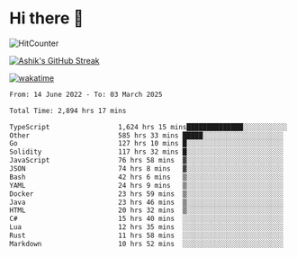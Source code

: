 # Hi there 👋

![HitCounter](https://hits.seeyoufarm.com/api/count/incr/badge.svg?url=https%3A%2F%2Fgithub.com%2Fashrhmn1212%2Fhit-counter)

<!-- ![Contribution Graph](https://github-readme-activity-graph.cyclic.app/graph?username=ashrhmn) -->


<!-- [![Top Langs](https://github-readme-stats.vercel.app/api/top-langs/?username=ashrhmn&layout=compact&theme=synthwave&langs_count=10&card_width=445)](https://github.com/anuraghazra/github-readme-stats) -->

[![Ashik's GitHub Streak](https://github-readme-streak-stats.herokuapp.com/?user=ashrhmn&theme=blood&fire=DD7F1C&background=151515&dates=9f9f9f&border=DD2727)](https://git.io/streak-stats)

<!-- ![Ashik's GitHub stats](https://github-readme-stats.vercel.app/api/?username=ashrhmn&show_icons=true&title_color=fff&icon_color=79ff97&text_color=9f9f9f&bg_color=151515) -->

[![wakatime](https://wakatime.com/badge/user/3df86613-ba63-4631-8e65-0ff18e7becad.svg)](https://wakatime.com/@3df86613-ba63-4631-8e65-0ff18e7becad)

<!--START_SECTION:waka-->

```txt
From: 14 June 2022 - To: 03 March 2025

Total Time: 2,894 hrs 17 mins

TypeScript                 1,624 hrs 15 mins██████████████░░░░░░░░░░░   56.12 %
Other                      585 hrs 33 mins █████░░░░░░░░░░░░░░░░░░░░   20.23 %
Go                         127 hrs 10 mins █░░░░░░░░░░░░░░░░░░░░░░░░   04.39 %
Solidity                   117 hrs 32 mins █░░░░░░░░░░░░░░░░░░░░░░░░   04.06 %
JavaScript                 76 hrs 58 mins  ▓░░░░░░░░░░░░░░░░░░░░░░░░   02.66 %
JSON                       74 hrs 8 mins   ▓░░░░░░░░░░░░░░░░░░░░░░░░   02.56 %
Bash                       42 hrs 6 mins   ▒░░░░░░░░░░░░░░░░░░░░░░░░   01.46 %
YAML                       24 hrs 9 mins   ▒░░░░░░░░░░░░░░░░░░░░░░░░   00.83 %
Docker                     23 hrs 59 mins  ▒░░░░░░░░░░░░░░░░░░░░░░░░   00.83 %
Java                       23 hrs 46 mins  ▒░░░░░░░░░░░░░░░░░░░░░░░░   00.82 %
HTML                       20 hrs 32 mins  ▒░░░░░░░░░░░░░░░░░░░░░░░░   00.71 %
C#                         15 hrs 40 mins  ░░░░░░░░░░░░░░░░░░░░░░░░░   00.54 %
Lua                        12 hrs 35 mins  ░░░░░░░░░░░░░░░░░░░░░░░░░   00.43 %
Rust                       11 hrs 58 mins  ░░░░░░░░░░░░░░░░░░░░░░░░░   00.41 %
Markdown                   10 hrs 52 mins  ░░░░░░░░░░░░░░░░░░░░░░░░░   00.38 %
```

<!--END_SECTION:waka-->


<!--### Most Used Languages
<img src="https://wakatime.com/share/@ashrhmn/24ecb986-5bf8-4607-af7f-0aab08908d8c.png" />

### Favourite Tools
<img src="https://wakatime.com/share/@ashrhmn/f4e08015-f3bc-460a-9228-95a3ba11c604.png" />-->
